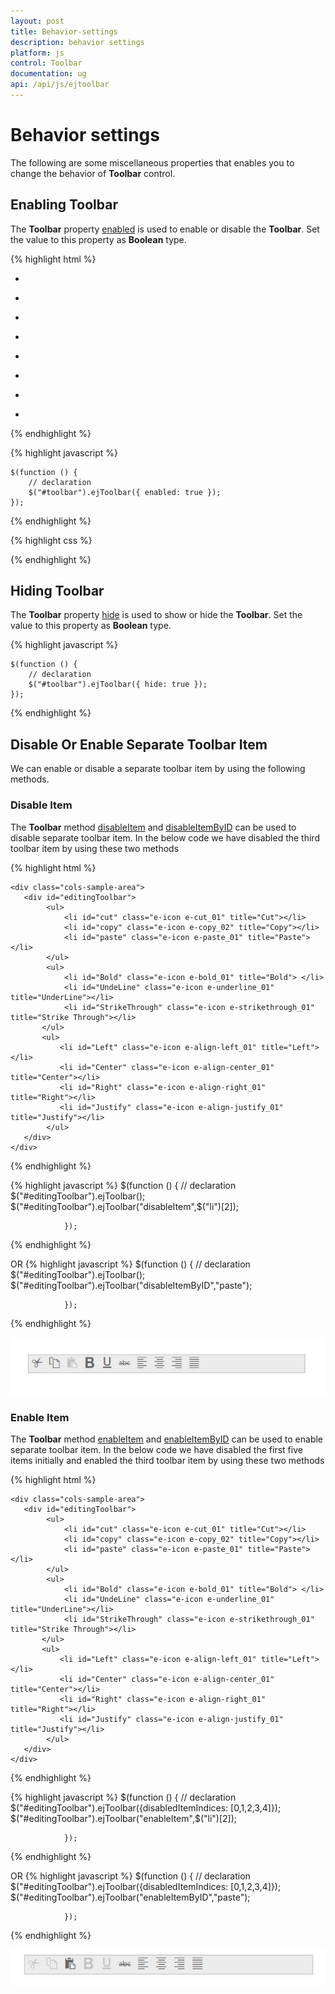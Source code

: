 ```yaml
---
layout: post
title: Behavior-settings
description: behavior settings
platform: js
control: Toolbar
documentation: ug
api: /api/js/ejtoolbar
---
```


# Behavior settings

The following are some miscellaneous properties that enables you to change the behavior of **Toolbar** control.

## Enabling Toolbar

The **Toolbar** property [enabled](https://help.syncfusion.com/api/js/ejtoolbar#members:enabled) is used to enable or disable the **Toolbar**. Set the value to this property as **Boolean** type.

{% highlight html %}

<div class="cols-sample-area">
   <div id="toolbar">
      <ul>
         <li id="Left" title="Left">
            <div class="ToolbarItems LeftAlign_tool"></div>
         </li>
         <li id="Center" title="Center">
            <div class="ToolbarItems CenterAlign_tool"></div>
         </li>
         <li id="Right" title="Right">
            <div class="ToolbarItems RightAlign_tool"></div>
         </li>
         <li id="Justify" title="Justify">
            <div class="ToolbarItems Justify_tool"></div>
         </li>
      </ul>
      <ul>
         <li id="Bold" title="Bold">
            <div class="ToolbarItems Bold_tool"></div>
         </li>
         <li id="Italic" title="Italic">
            <div class="ToolbarItems Italic_tool"></div>
         </li>
         <li id="StrikeThrough" title="Strike Through">
            <div class="ToolbarItems StrikeThrough_tool"></div>
         </li>
         <li id="UndeLine" title="UnderLine">
            <div class="ToolbarItems Underline_tool"></div>
         </li>
      </ul>
   </div>
</div>

{% endhighlight %}

{% highlight javascript %}

    $(function () {
        // declaration
        $("#toolbar").ejToolbar({ enabled: true });
    });

{% endhighlight %}

{% highlight css %}

<style type="text/css" class="cssStyles">
    .darktheme .cols-sample-area .e-tooltxt .ToolbarItems {
        background-image: url('../images/toolbar/ui-icons-metro.png');
    }

    .cols-sample-area .e-tooltxt .ToolbarItems {
        display: block;
        background-image: url('../images/toolbar/ui-icons-dark.png');
        height: 22px;
        width: 22px;
    }

    .e-tooltxt:hover .ToolbarItems, .darktheme .cols-sample-area .e-tooltxt:hover .ToolbarItems {
        background-image: url('../images/toolbar/ui-icons-light.png');
    }

    .ToolbarItems.LeftAlign_tool {
        background-position: -26px -39px;
    }

    .ToolbarItems.CenterAlign_tool {
        background-position: -55px -39px;
    }

    .ToolbarItems.RightAlign_tool {
        background-position: -89px -39px;
    }

    .ToolbarItems.Justify_tool {
        background-position: -123px -39px;
    }

    .ToolbarItems.Bold_tool {
        background-position: -159px -39px;
    }

    .ToolbarItems.Italic_tool {
        background-position: -196px -39px;
    }

    .ToolbarItems.StrikeThrough_tool {
        background-position: -55px -70px;
    }

    .ToolbarItems.Underline_tool {
        background-position: -23px -68px;
    }
</style>


{% endhighlight %}

## Hiding Toolbar 

The **Toolbar** property [hide](https://help.syncfusion.com/api/js/ejtoolbar#members:hide) is used to show or hide the **Toolbar**. Set the value to this property as **Boolean** type.


{% highlight javascript %}

    $(function () {
        // declaration
        $("#toolbar").ejToolbar({ hide: true });
    });

{% endhighlight %}

## Disable Or Enable Separate Toolbar Item

We can enable or disable a separate toolbar item by using the following methods.

### Disable Item

The **Toolbar** method [disableItem](https://help.syncfusion.com/api/js/ejtoolbar#methods:disableitem) and [disableItemByID](https://help.syncfusion.com/api/js/ejtoolbar#methods:disableitembyid) can be used to disable separate toolbar item. In the below code we have disabled the third toolbar item by using these two methods

{% highlight html %}

    <div class="cols-sample-area">
       <div id="editingToolbar">
            <ul>
                <li id="cut" class="e-icon e-cut_01" title="Cut"></li>
                <li id="copy" class="e-icon e-copy_02" title="Copy"></li>
                <li id="paste" class="e-icon e-paste_01" title="Paste"></li>
            </ul>
            <ul>
                <li id="Bold" class="e-icon e-bold_01" title="Bold"> </li>
                <li id="UndeLine" class="e-icon e-underline_01" title="UnderLine"></li>
                <li id="StrikeThrough" class="e-icon e-strikethrough_01" title="Strike Through"></li>
           </ul>
           <ul>
               <li id="Left" class="e-icon e-align-left_01" title="Left"></li>
               <li id="Center" class="e-icon e-align-center_01" title="Center"></li>
               <li id="Right" class="e-icon e-align-right_01" title="Right"></li>
               <li id="Justify" class="e-icon e-align-justify_01" title="Justify"></li>
            </ul>
       </div>
    </div>

{% endhighlight %}

{% highlight javascript %}
        $(function () {
                    // declaration
                    $("#editingToolbar").ejToolbar();
                   $("#editingToolbar").ejToolbar("disableItem",$("li")[2]);
                    
                });

{% endhighlight %}

OR
{% highlight javascript %}
        $(function () {
                    // declaration
                    $("#editingToolbar").ejToolbar();
                    $("#editingToolbar").ejToolbar("disableItemByID","paste");
                    
                });

{% endhighlight %}


![](Behaviour-settings_images/Behaviour-settings1.jpg)

### Enable Item

The **Toolbar** method [enableItem](https://help.syncfusion.com/api/js/ejtoolbar#methods:enableitem) and [enableItemByID](https://help.syncfusion.com/api/js/ejtoolbar#methods:enableitembyid) can be used to enable separate toolbar item. In the below code we have disabled the first five items initially and enabled the third toolbar item by using these two methods

{% highlight html %}

    <div class="cols-sample-area">
       <div id="editingToolbar">
            <ul>
                <li id="cut" class="e-icon e-cut_01" title="Cut"></li>
                <li id="copy" class="e-icon e-copy_02" title="Copy"></li>
                <li id="paste" class="e-icon e-paste_01" title="Paste"></li>
            </ul>
            <ul>
                <li id="Bold" class="e-icon e-bold_01" title="Bold"> </li>
                <li id="UndeLine" class="e-icon e-underline_01" title="UnderLine"></li>
                <li id="StrikeThrough" class="e-icon e-strikethrough_01" title="Strike Through"></li>
           </ul>
           <ul>
               <li id="Left" class="e-icon e-align-left_01" title="Left"></li>
               <li id="Center" class="e-icon e-align-center_01" title="Center"></li>
               <li id="Right" class="e-icon e-align-right_01" title="Right"></li>
               <li id="Justify" class="e-icon e-align-justify_01" title="Justify"></li>
            </ul>
       </div>
    </div>

{% endhighlight %}

{% highlight javascript %}
        $(function () {
                    // declaration
                   $("#editingToolbar").ejToolbar({disabledItemIndices: [0,1,2,3,4]});
                   $("#editingToolbar").ejToolbar("enableItem",$("li")[2]);
                    
                });

{% endhighlight %}

OR
{% highlight javascript %}
        $(function () {
                    // declaration
                   $("#editingToolbar").ejToolbar({disabledItemIndices: [0,1,2,3,4]});
                    $("#editingToolbar").ejToolbar("enableItemByID","paste");
                    
                });

{% endhighlight %}

![](Behaviour-settings_images/Behaviour-settings2.jpg)
